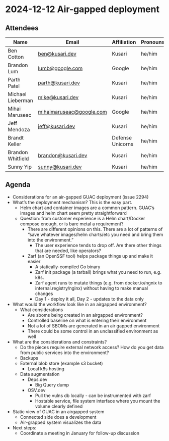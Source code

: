 # 2024-12-12 Air-gapped deployment

## Attendees 

| Name | Email | Affiliation | Pronouns
| ---- | ----- | ----------- | --------
| Ben Cotton | ben@kusari.dev | Kusari | he/him
| Brandon Lum | lumb@google.com | Google | he/him
| Parth Patel | parth@kusari.dev | Kusari | he/him
| Michael Lieberman | mike@kusari.dev | Kusari | he/him
| Mihai Maruseac | mihaimaruseac@google.com | Google | he/him
| Jeff Mendoza | jeff@kusari.dev | Kusari | he/him
| Brandt Keller | | Defense Unicorns | he/him
| Brandon Whitfield | brandon@kusari.dev | Kusari | he/him
| Sunny Yip | sunny@kusari.dev | Kusari | he/him

## Agenda

* Considerations for an air-gapped GUAC deployment (issue 2294)
* What’s the deployment mechanism? This is the easy part.
    * Helm chart and container images are a common pattern. GUAC’s images and helm chart seem pretty straightforward
    * Question: from customer experience is a Helm chart/Docker compose enough, or is bare metal a requirement?
        * There are different opinions on this. There are a lot of patterns of “save whatever images/helm charts/etc you need and bring them into the environment.”
            * The user experience tends to drop off. Are there other things that are needed, like operators?
        * Zarf (an OpenSSF tool) helps package things up and make it easier
            * A statically-compiled Go binary
            * Zarf init package (a tarball) brings what you need to run, e.g. k8s.
            * Zarf agent runs to mutate things (e.g. from docker.io/ngnix to internal.registry/nginx) without having to make manual changes
            * Day 1 - deploy it all, Day 2 - updates to the data only
* What would the workflow look like in an airgapped environment?
    * What considerations
        * Are sboms being created in an airgapped environment?
        * Controlled baseline on what is entering their environment
        * Not a lot of SBOMs are generated in an air gapped environment
        * There could be some control in an unclassified environment as well
* What are the considerations and constraints?
    * Do the pieces require external network access? How do you get data from public services into the environment?
    * Backups
    * External blob store (example s3 bucket)
        * Local k8s hosting
    * Data augmentation
        * Deps.dev
            * Big Query dump 
        * OSV.dev
            * Pull the vulns db locally - can be instrumented with zarf
            * Hostable service, file system interface where you mount the volume
clearly defined
* Static view of GUAC in an airgapped system
    * Connected side does a development
    * Air-grapped system visualizes the data
* Next steps:
    * Coordinate a meeting in January for follow-up discussion
